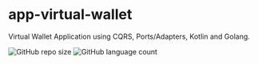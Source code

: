 # app-virtual-wallet
Virtual Wallet Application using CQRS, Ports/Adapters, Kotlin and  Golang.

![GitHub repo size](https://img.shields.io/github/repo-size/cvinicius987/apache-camel-series?style=for-the-badge)
![GitHub language count](https://img.shields.io/github/languages/count/cvinicius987/apache-camel-series?style=for-the-badge)

